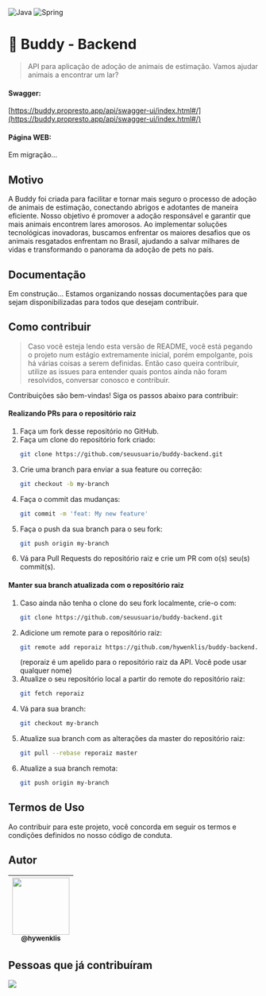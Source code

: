 ![Java](https://img.shields.io/badge/java-%23ED8B00.svg?style=for-the-badge&logo=openjdk&logoColor=white) ![Spring](https://img.shields.io/badge/spring-%236DB33F.svg?style=for-the-badge&logo=spring&logoColor=white)

# 🐾 Buddy - Backend

> API para aplicação de adoção de animais de estimação. Vamos ajudar animais a encontrar um lar?

#### Swagger:

[https://buddy.propresto.app/api/swagger-ui/index.html#/](https://buddy.propresto.app/api/swagger-ui/index.html#/)

#### Página WEB:
Em migração...

## Motivo

A Buddy foi criada para facilitar e tornar mais seguro o processo de adoção de animais de estimação, conectando abrigos e adotantes de maneira eficiente. Nosso objetivo é promover a adoção responsável e garantir que mais animais encontrem lares amorosos. Ao implementar soluções tecnológicas inovadoras, buscamos enfrentar os maiores desafios que os animais resgatados enfrentam no Brasil, ajudando a salvar milhares de vidas e transformando o panorama da adoção de pets no país.

## Documentação

Em construção... Estamos organizando nossas documentações para que sejam disponibilizadas para todos que desejam contribuir.

## Como contribuir

> Caso você esteja lendo esta versão de README, você está pegando o projeto num estágio extremamente inicial, porém empolgante, pois há várias coisas a serem definidas. Então caso queira contribuir, utilize as issues para entender quais pontos ainda não foram resolvidos, conversar conosco e contribuir.

Contribuições são bem-vindas! Siga os passos abaixo para contribuir:

#### Realizando PRs para o repositório raiz

1. Faça um fork desse repositório no GitHub.
2. Faça um clone do repositório fork criado:
    ```sh
    git clone https://github.com/seuusuario/buddy-backend.git
    ```
3. Crie uma branch para enviar a sua feature ou correção:
    ```sh
    git checkout -b my-branch
    ```
4. Faça o commit das mudanças:
    ```sh
    git commit -m 'feat: My new feature'
    ```
5. Faça o push da sua branch para o seu fork:
    ```sh
    git push origin my-branch
    ```
6. Vá para Pull Requests do repositório raiz e crie um PR com o(s) seu(s) commit(s).

#### Manter sua branch atualizada com o repositório raiz

1. Caso ainda não tenha o clone do seu fork localmente, crie-o com:
    ```sh
    git clone https://github.com/seuusuario/buddy-backend.git
    ```
2. Adicione um remote para o repositório raiz:
    ```sh
    git remote add reporaiz https://github.com/hywenklis/buddy-backend.git
    ```
   (reporaiz é um apelido para o repositório raiz da API. Você pode usar qualquer nome)
3. Atualize o seu repositório local a partir do remote do repositório raiz:
    ```sh
    git fetch reporaiz
    ```
4. Vá para sua branch:
    ```sh
    git checkout my-branch
    ```
5. Atualize sua branch com as alterações da master do repositório raiz:
    ```sh
    git pull --rebase reporaiz master
    ```
6. Atualize a sua branch remota:
    ```sh
    git push origin my-branch
    ```

## Termos de Uso

Ao contribuir para este projeto, você concorda em seguir os termos e condições definidos no nosso código de conduta.

## Autor

| [<img src="https://github.com/hywenklis.png?size=115" width=115><br><sub>@hywenklis</sub>](https://github.com/hywenklis) |
|:------------------------------------------------------------------------------------------------------------------------:|

## Pessoas que já contribuíram

<a href="https://github.com/hywenklis/buddy-backend/graphs/contributors"><img src="https://contrib.rocks/image?repo=hywenklis/buddy-backend" /></a>
